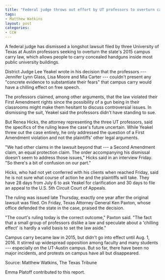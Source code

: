 ```yaml
---
title: "Federal judge throws out effort by UT professors to overturn campus carry"
tags:
- Matthew Watkins
layout: post
categories:
- CCW
---
```


A federal judge has dismissed a longshot lawsuit filed by three University of Texas at Austin professors seeking to overturn the state's 2015 campus carry law, which allows people to carry concealed handguns inside most public university buildings.

District Judge Lee Yeakel wrote in his decision that the professors --- Jennifer Lynn Glass, Lisa Moore and Mia Carter --- couldn't present any "concrete evidence to substantiate their fears" that campus carry would have a chilling effect on free speech.

The professors claimed, among other arguments, that the law violated their First Amendment rights since the possibility of a gun being in their classrooms might make them hesitant to discuss controversial issues. In dismissing the suit, Yeakel said the professors didn't have standing to sue.

But Renea Hicks, the attorney representing the three UT professors, said the specifics of the ruling leave the case's future uncertain. While Yeakel threw out the case entirely, he only addressed the question of a First Amendment violation and not the plaintiffs' other legal arguments.

"We had other claims in the lawsuit beyond that --- a Second Amendment claim, an equal protection claim. The order accompanying his dismissal doesn't seem to address those issues," Hicks said in an interview Friday. "So there's a bit of confusion on our part."

Hicks, who had not yet conferred with his clients when reached Friday, said he is not sure what course of action he and the plaintiffs will take. They have 28 days from July 6 to ask Yeakel for clarification and 30 days to file an appeal to the U.S. 5th Circuit Court of Appeals.

The ruling was issued late Thursday, exactly one year after the original lawsuit was filed. On Friday, Texas Attorney General Ken Paxton, whose office defended the state in the case, praised the decision.

"The court's ruling today is the correct outcome," Paxton said. "The fact that a small group of professors dislike a law and speculate about a 'chilling effect' is hardly a valid basis to set the law aside."

Campus carry became law in 2015, but didn't go into effect until Aug. 1, 2016. It stirred up widespread opposition among faculty and many students --- especially on the UT-Austin campus. But so far, there have been no major incidents, and protests on campus have all but disappeared.

Source: Matthew Watkins, The Texas Tribune

Emma Platoff contributed to this report.
